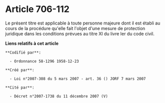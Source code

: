 # Article 706-112

Le présent titre est applicable à toute personne majeure dont il est établi au cours de la procédure qu'elle fait l'objet
d'une mesure de protection juridique dans les conditions prévues au titre XI du livre Ier du code civil.

**Liens relatifs à cet article**

	**Codifié par**:

	  - Ordonnance 58-1296 1958-12-23

	**Créé par**:

	  - Loi n°2007-308 du 5 mars 2007 - art. 36 () JORF 7 mars 2007

	**Cité par**:

	  - Décret n°2007-1738 du 11 décembre 2007 (V)
